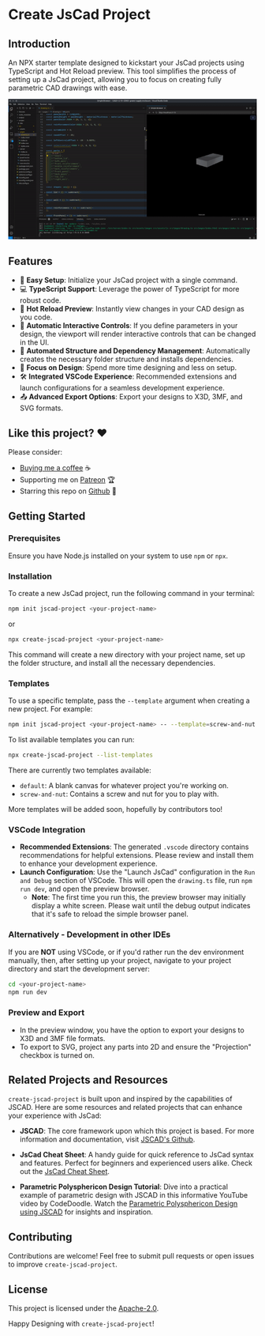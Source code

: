 # Create JsCad Project

## Introduction

An NPX starter template designed to kickstart your JsCad projects using TypeScript and Hot Reload preview. This tool simplifies the process of setting up a JsCad project, allowing you to focus on creating fully parametric CAD drawings with ease.

![Demo GIF](./assets/demo.gif)

## Features

- 🚀 **Easy Setup**: Initialize your JsCad project with a single command.
- 💻 **TypeScript Support**: Leverage the power of TypeScript for more robust code.
- 🔁 **Hot Reload Preview**: Instantly view changes in your CAD design as you code.
- 🔧 **Automatic Interactive Controls**: If you define parameters in your design, the viewport will render interactive controls that can be changed in the UI.
- 📁 **Automated Structure and Dependency Management**: Automatically creates the necessary folder structure and installs dependencies.
- 🎨 **Focus on Design**: Spend more time designing and less on setup.
- 🛠️ **Integrated VSCode Experience**: Recommended extensions and launch configurations for a seamless development experience.
- 📤 **Advanced Export Options**: Export your designs to X3D, 3MF, and SVG formats.

## Like this project? ❤

Please consider:

- [Buying me a coffee](https://ko-fi.com/jeanlescure) ☕
- Supporting me on [Patreon](https://www.patreon.com/jeanlescure) 🏆
- Starring this repo on [Github](https://github.com/simplyhexagonal/create-jscad-project) 🌟

## Getting Started

### Prerequisites

Ensure you have Node.js installed on your system to use `npm` or `npx`.

### Installation

To create a new JsCad project, run the following command in your terminal:

```bash
npm init jscad-project <your-project-name>
```

or

```bash
npx create-jscad-project <your-project-name>
```

This command will create a new directory with your project name, set up the folder structure, and install all the necessary dependencies.

### Templates

To use a specific template, pass the `--template` argument when creating a new project. For example:

```bash
npm init jscad-project <your-project-name> -- --template=screw-and-nut
```

To list available templates you can run:

```bash
npx create-jscad-project --list-templates
```

There are currently two templates available:

- `default`: A blank canvas for whatever project you're working on.
- `screw-and-nut`: Contains a screw and nut for you to play with.

More templates will be added soon, hopefully by contributors too!

### VSCode Integration

- **Recommended Extensions**: The generated `.vscode` directory contains recommendations for helpful extensions. Please review and install them to enhance your development experience.
- **Launch Configuration**: Use the "Launch JsCad" configuration in the `Run and Debug` section of VSCode. This will open the `drawing.ts` file, run `npm run dev`, and open the preview browser. 
  - **Note**: The first time you run this, the preview browser may initially display a white screen. Please wait until the debug output indicates that it's safe to reload the simple browser panel.

### Alternatively - Development in other IDEs

If you are **NOT** using VSCode, or if you'd rather run the dev environment manually, then, after setting up your project, navigate to your project directory and start the development server:

```bash
cd <your-project-name>
npm run dev
```

### Preview and Export

- In the preview window, you have the option to export your designs to X3D and 3MF file formats.
- To export to SVG, project any parts into 2D and ensure the "Projection" checkbox is turned on.

## Related Projects and Resources

`create-jscad-project` is built upon and inspired by the capabilities of JSCAD. Here are some resources and related projects that can enhance your experience with JsCad:

- **JSCAD**: The core framework upon which this project is based. For more information and documentation, visit [JSCAD's Github](https://github.com/jscad/OpenJSCAD.org).

- **JsCad Cheat Sheet**: A handy guide for quick reference to JsCad syntax and features. Perfect for beginners and experienced users alike. Check out the [JsCad Cheat Sheet](https://openjscad.xyz/dokuwiki/doku.php?id=en:jscad_design_guide).

- **Parametric Polysphericon Design Tutorial**: Dive into a practical example of parametric design with JSCAD in this informative YouTube video by CodeDoodle. Watch the [Parametric Polysphericon Design using JSCAD](https://www.youtube.com/watch?v=j0GNx376kcY) for insights and inspiration.


## Contributing

Contributions are welcome! Feel free to submit pull requests or open issues to improve `create-jscad-project`.

## License

This project is licensed under the [Apache-2.0]([LICENSE](https://www.apache.org/licenses/LICENSE-2.0)).

Happy Designing with `create-jscad-project`!
